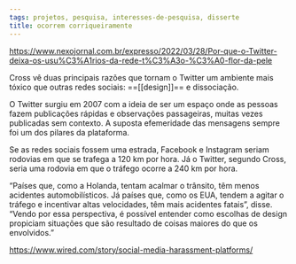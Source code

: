 ```yaml
---
tags: projetos, pesquisa, interesses-de-pesquisa, disserte
title: ocorrem corriqueiramente
---
```

https://www.nexojornal.com.br/expresso/2022/03/28/Por-que-o-Twitter-deixa-os-usu%C3%A1rios-da-rede-t%C3%A3o-%C3%A0-flor-da-pele

Cross vê duas principais razões que tornam o Twitter um ambiente mais tóxico que outras redes sociais: ==[[design]]== e dissociação.

O Twitter surgiu em 2007 com a ideia de ser um espaço onde as pessoas fazem publicações rápidas e observações passageiras, muitas vezes publicadas sem contexto. A suposta efemeridade das mensagens sempre foi um dos pilares da plataforma.

Se as redes sociais fossem uma estrada, Facebook e Instagram seriam rodovias em que se trafega a 120 km por hora. Já o Twitter, segundo Cross, seria uma rodovia em que o tráfego ocorre a 240 km por hora.

“Países que, como a Holanda, tentam acalmar o trânsito, têm menos acidentes automobilísticos. Já países que, como os EUA, tendem a agitar o tráfego e incentivar altas velocidades, têm mais acidentes fatais”, disse. “Vendo por essa perspectiva, é possível entender como escolhas de design propiciam situações que são resultado de coisas maiores do que os envolvidos.”





https://www.wired.com/story/social-media-harassment-platforms/

